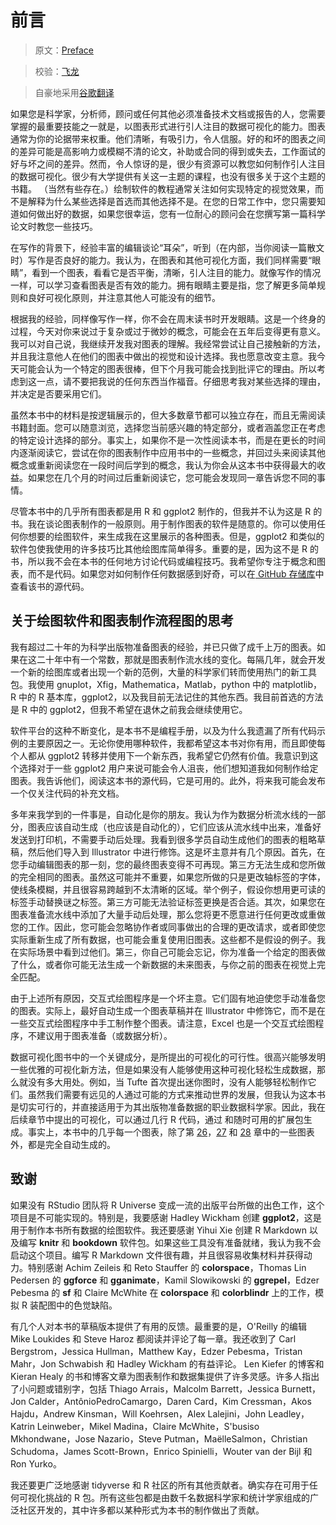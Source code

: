 # 前言

> 原文：[Preface](https://serialmentor.com/dataviz/preface.html)

> 校验：[飞龙](https://github.com/wizardforcel)

> 自豪地采用[谷歌翻译](https://translate.google.cn/)

如果您是科学家，分析师，顾问或任何其他必须准备技术文档或报告的人，您需要掌握的最重要技能之一就是，以图表形式进行引人注目的数据可视化的能力。图表通常为你的论据带来权重。他们清晰，有吸引力，令人信服。好的和坏的图表之间的差异可能是高影响力或模糊不清的论文，补助或合同的得到或失去，工作面试的好与坏之间的差异。然而，令人惊讶的是，很少有资源可以教您如何制作引人注目的数据可视化。很少有大学提供有关这一主题的课程，也没有很多关于这个主题的书籍。 （当然有些存在。）绘制软件的教程通常关注如何实现特定的视觉效果，而不是解释为什么某些选择是首选而其他选择不是。在您的日常工作中，您只需要知道如何做出好的数据，如果您很幸运，您有一位耐心的顾问会在您撰写第一篇科学论文时教您一些技巧。

在写作的背景下，经验丰富的编辑谈论“耳朵”，听到（在内部，当你阅读一篇散文时）写作是否良好的能力。我认为，在图表和其他可视化方面，我们同样需要“眼睛”，看到一个图表，看看它是否平衡，清晰，引人注目的能力。就像写作的情况一样，可以学习查看图表是否有效的能力。拥有眼睛主要是指，您了解更多简单规则和良好可视化原则，并注意其他人可能没有的细节。

根据我的经验，同样像写作一样，你不会在周末读书时开发眼睛。这是一个终身的过程，今天对你来说过于复杂或过于微妙的概念，可能会在五年后变得更有意义。我可以对自己说，我继续开发我对图表的理解。我经常尝试让自己接触新的方法，并且我注意他人在他们的图表中做出的视觉和设计选择。我也愿意改变主意。我今天可能会认为一个特定的图表很棒，但下个月我可能会找到批评它的理由。所以考虑到这一点，请不要把我说的任何东西当作福音。仔细思考我对某些选择的理由，并决定是否要采用它们。

虽然本书中的材料是按逻辑展示的，但大多数章节都可以独立存在，而且无需阅读书籍封面。您可以随意浏览，选择您当前感兴趣的特定部分，或者涵盖您正在考虑的特定设计选择的部分。事实上，如果你不是一次性阅读本书，而是在更长的时间内逐渐阅读它，尝试在你的图表制作中应用书中的一些概念，并回过头来阅读其他概念或重新阅读您在一段时间后学到的概念，我认为你会从这本书中获得最大的收益。如果您在几个月的时间过后重新阅读它，您可能会发现同一章告诉您不同的事情。

尽管本书中的几乎所有图表都是用 R 和 ggplot2 制作的，但我并不认为这是 R 的书。我在谈论图表制作的一般原则。用于制作图表的软件是随意的。你可以使用任何你想要的绘图软件，来生成我在这里展示的各种图表。但是，ggplot2 和类似的软件包使我使用的许多技巧比其他绘图库简单得多。重要的是，因为这不是 R 的书，所以我不会在本书的任何地方讨论代码或编程技巧。我希望你专注于概念和图表，而不是代码。如果您对如何制作任何数据感到好奇，可以在[ GitHub 存储库](https://github.com/clauswilke/dataviz)中查看该书的源代码。

## 关于绘图软件和图表制作流程图的思考

我有超过二十年的为科学出版物准备图表的经验，并已只做了成千上万的图表。如果在这二十年中有一个常数，那就是图表制作流水线的变化。每隔几年，就会开发一个新的绘图库或者出现一个新的范例，大量的科学家们转而使用热门的新工具包。我使用 gnuplot，Xfig，Mathematica，Matlab，python 中的 matplotlib，R 中的 R 基本库，ggplot2，以及我目前无法记住的其他东西。我目前首选的方法是 R 中的 ggplot2，但我不希望在退休之前我会继续使用它。

软件平台的这种不断变化，是本书不是编程手册，以及为什么我遗漏了所有代码示例的主要原因之一。无论你使用哪种软件，我都希望这本书对你有用，而且即使每个人都从 ggplot2 转移并使用下一个新东西，我希望它仍然有价值。我意识到这个选择对于一些 ggplot2 用户来说可能会令人沮丧，他们想知道我如何制作给定图表。我告诉他们，阅读这本书的源代码，它是可用的。此外，将来我可能会发布一个仅关注代码的补充文档。

多年来我学到的一件事是，自动化是你的朋友。我认为作为数据分析流水线的一部分，图表应该自动生成（也应该是自动化的），它们应该从流水线中出来，准备好发送到打印机，不需要手动后处理。我看到很多学员自动生成他们的图表的粗略草稿，然后他们导入到 Illustrator 中进行修饰。这是坏主意并有几个原因。首先，在您手动编辑图表的那一刻，您的最终图表变得不可再现。第三方无法生成和您所做的完全相同的图表。虽然这可能并不重要，如果您所做的只是更改轴标签的字体，使线条模糊，并且很容易跨越到不太清晰的区域。举个例子，假设你想用更可读的标签手动替换谜之标签。第三方可能无法验证标签更换是否合适。其次，如果您在图表准备流水线中添加了大量手动后处理，那么您将更不愿意进行任何更改或重做您的工作。因此，您可能会忽略协作者或同事做出的合理的更改请求，或者即使您实际重新生成了所有数据，也可能会重复使用旧图表。这些都不是假设的例子。我在实际场景中看到过他们。第三，你自己可能会忘记，你为准备一个给定的图表做了什么，或者你可能无法生成一个新数据的未来图表，与你之前的图表在视觉上完全匹配。

由于上述所有原因，交互式绘图程序是一个坏主意。它们固有地迫使您手动准备您的图表。实际上，最好自动生成一个图表草稿并在 Illustrator 中修饰它，而不是在一些交互式绘图程序中手工制作整个图表。请注意，Excel 也是一个交互式绘图程序，不建议用于图表准备（或数据分析）。

数据可视化图书中的一个关键成分，是所提出的可视化的可行性。很高兴能够发明一些优雅的可视化新方法，但是如果没有人能够使用这种可视化轻松生成数据，那么就没有多大用处。例如，当 Tufte 首次提出迷你图时，没有人能够轻松制作它们。虽然我们需要有远见的人通过可能的方式来推动世界的发展，但我认为这本书是切实可行的，并直接适用于为其出版物准备数据的职业数据科学家。因此，我在后续章节中提出的可视化，可以通过几行 R 代码，通过 和随时可用的扩展包生成。事实上，本书中的几乎每一个图表，除了第 [26](no-3d.html#no-3d)，[27](image-file-formats.html#image-file-formats) 和 [28](choosing-visualization-software.html#choosing-visualization-software) 章中的一些图表外，都是完全自动生成的。

## 致谢

如果没有 RStudio 团队将 R Universe 变成一流的出版平台所做的出色工作，这个项目是不可能实现的。特别是，我要感谢 Hadley Wickham 创建 **ggplot2**，这是用于制作本书所有数据的绘图软件。我还要感谢 Yihui Xie 创建 R Markdown 以及编写 **knitr** 和 **bookdown** 软件包。如果这些工具没有准备就绪，我认为我不会启动这个项目。编写 R Markdown 文件很有趣，并且很容易收集材料并获得动力。特别感谢 Achim Zeileis 和 Reto Stauffer 的 **colorspace**，Thomas Lin Pedersen 的 **ggforce** 和 **gganimate**，Kamil Slowikowski 的 **ggrepel**，Edzer Pebesma 的 **sf** 和 Claire McWhite 在 **colorspace** 和 **colorblindr** 上的工作，模拟 R 装配图中的色觉缺陷。

有几个人对本书的草稿版本提供了有用的反馈。最重要的是，O'Reilly 的编辑 Mike Loukides 和 Steve Haroz 都阅读并评论了每一章。我还收到了 Carl Bergstrom，Jessica Hullman，Matthew Kay，Edzer Pebesma，Tristan Mahr，Jon Schwabish 和 Hadley Wickham 的有益评论。 Len Kiefer 的博客和 Kieran Healy 的书和博客文章为图表制作和数据集提供了许多灵感。许多人指出了小问题或错别字，包括 Thiago Arrais，Malcolm Barrett，Jessica Burnett，Jon Calder，AntônioPedroCamargo，Daren Card，Kim Cressman，Akos Hajdu，Andrew Kinsman，Will Koehrsen，Alex Lalejini，John Leadley，Katrin Leinweber，Mikel Madina，Claire McWhite，S'busiso Mkhondwane，Jose Nazario，Steve Putman，MaëlleSalmon，Christian Schudoma，James Scott-Brown，Enrico Spinielli，Wouter van der Bijl 和 Ron Yurko。

我还要更广泛地感谢 tidyverse 和 R 社区的所有其他贡献者。确实存在可用于任何可视化挑战的 R 包。所有这些包都是由数千名数据科学家和统计学家组成的广泛社区开发的，其中许多都以某种形式为本书的制作做出了贡献。